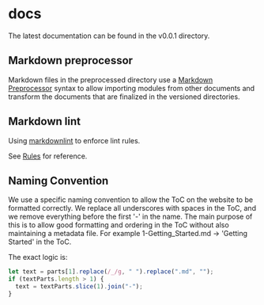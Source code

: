 # docs

The latest documentation can be found in the v0.0.1 directory.

## Markdown preprocessor

Markdown files in the preprocessed directory use a [Markdown Preprocessor](https://github.com/jreese/markdown-pp)
syntax to allow importing modules from other documents and transform the documents
that are finalized in the versioned directories.

## Markdown lint

Using [markdownlint](https://github.com/DavidAnson/markdownlint) to enforce
lint rules.

See [Rules](https://github.com/DavidAnson/markdownlint/blob/v0.20.3/doc/Rules.md)
for reference.

## Naming Convention

We use a specific naming convention to allow the ToC on the website to be
formatted correctly. We replace all underscores with spaces in the ToC, and we
remove everything before the first '-' in the name. The main purpose of this
is to allow good formatting and ordering in the ToC without also maintaining
a metadata file. For example 1-Getting_Started.md -> 'Getting Started' in the
ToC.

The exact logic is:

```Javascript
let text = parts[1].replace(/_/g, " ").replace(".md", "");
if (textParts.length > 1) {
  text = textParts.slice(1).join("-");
}
```
